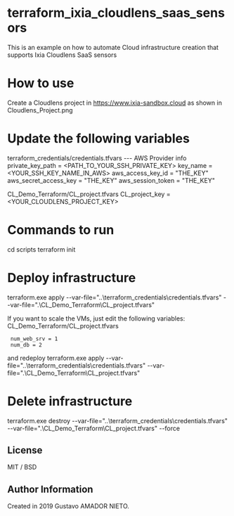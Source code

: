 # terraform_ixia_cloudlens_saas_sensors

This is an example on how to automate Cloud infrastructure creation that supports Ixia Cloudlens SaaS sensors

# How to use

Create a Cloudlens project in https://www.ixia-sandbox.cloud as shown in Cloudlens_Project.png

# Update the following variables

terraform_credentials/credentials.tfvars
    --- AWS Provider info
    private_key_path = <PATH_TO_YOUR_SSH_PRIVATE_KEY>
    key_name = <YOUR_SSH_KEY_NAME_IN_AWS>
    aws_access_key_id = "THE_KEY"
    aws_secret_access_key = "THE_KEY"
    aws_session_token = "THE_KEY"

CL_Demo_Terraform/CL_project.tfvars
    CL_project_key = <YOUR_CLOUDLENS_PROJECT_KEY>

# Commands to run
 cd scripts
 terraform init

# Deploy infrastructure
 terraform.exe apply --var-file="..\terraform_credentials\credentials.tfvars" --var-file=".\CL_Demo_Terraform\CL_project.tfvars"

 If you want to scale the VMs, just edit the following variables:
   CL_Demo_Terraform/CL_project.tfvars

     num_web_srv = 1
     num_db = 2

  and redeploy
    terraform.exe apply --var-file="..\terraform_credentials\credentials.tfvars" --var-file=".\CL_Demo_Terraform\CL_project.tfvars"
# Delete infrastructure
terraform.exe destroy --var-file="..\terraform_credentials\credentials.tfvars" --var-file=".\CL_Demo_Terraform\CL_project.tfvars" --force

## License
MIT / BSD

## Author Information
Created in 2019 Gustavo AMADOR NIETO.
